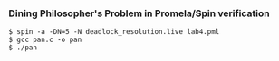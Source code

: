 ### Dining Philosopher's Problem in Promela/Spin verification

```
$ spin -a -DN=5 -N deadlock_resolution.live lab4.pml
$ gcc pan.c -o pan
$ ./pan
```
